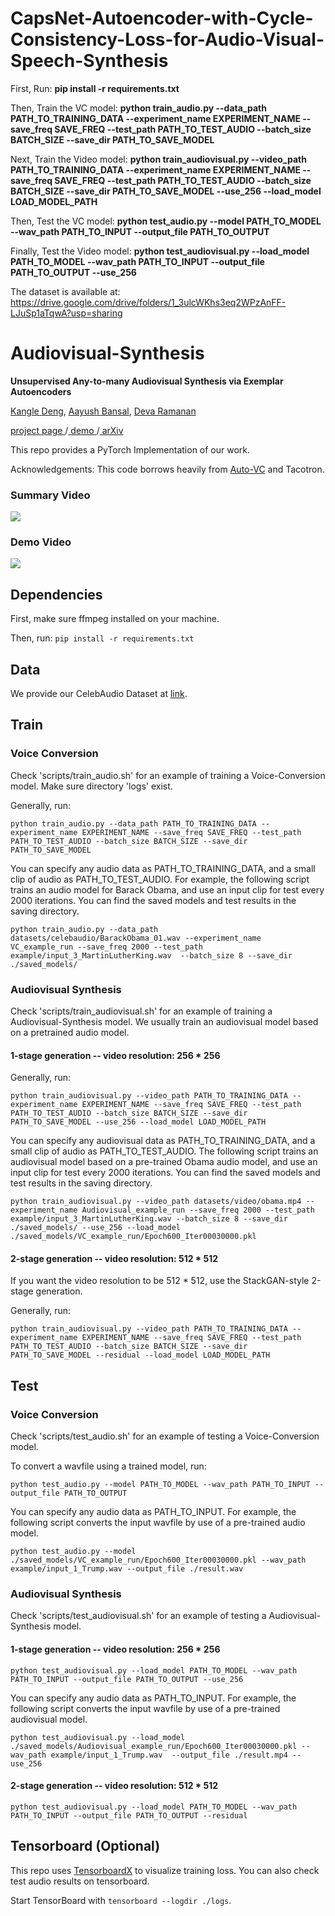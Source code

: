 # CapsNet-Autoencoder-with-Cycle-Consistency-Loss-for-Audio-Visual-Speech-Synthesis

First, Run: **pip install -r requirements.txt**

Then, Train the VC model: **python train_audio.py --data_path PATH_TO_TRAINING_DATA --experiment_name EXPERIMENT_NAME --save_freq SAVE_FREQ --test_path PATH_TO_TEST_AUDIO --batch_size BATCH_SIZE --save_dir PATH_TO_SAVE_MODEL**

Next, Train the Video model: **python train_audiovisual.py --video_path PATH_TO_TRAINING_DATA --experiment_name EXPERIMENT_NAME --save_freq SAVE_FREQ --test_path PATH_TO_TEST_AUDIO --batch_size BATCH_SIZE --save_dir PATH_TO_SAVE_MODEL --use_256 --load_model LOAD_MODEL_PATH**

Then, Test the VC model: **python test_audio.py --model PATH_TO_MODEL --wav_path PATH_TO_INPUT --output_file PATH_TO_OUTPUT**

Finally, Test the Video model: **python test_audiovisual.py --load_model PATH_TO_MODEL --wav_path PATH_TO_INPUT --output_file PATH_TO_OUTPUT --use_256**

The dataset is available at: https://drive.google.com/drive/folders/1_3ulcWKhs3eq2WPzAnFF-LJuSp1aTqwA?usp=sharing


# Audiovisual-Synthesis
<b>Unsupervised Any-to-many Audiovisual Synthesis via Exemplar Autoencoders</b>

<a href="https://dunbar12138.github.io/">Kangle Deng</a>, <a href="http://www.cs.cmu.edu/~aayushb/">Aayush Bansal</a>, <a href="http://www.cs.cmu.edu/~deva/">Deva Ramanan</a>

<a href="https://www.cs.cmu.edu/~exemplar-ae/"> project page </a>/<a href='http://scs00197.sp.cs.cmu.edu/'> demo </a>/<a href="https://arxiv.org/abs/2001.04463"> arXiv </a>

This repo provides a PyTorch Implementation of our work.

Acknowledgements: This code borrows heavily from <a href='https://github.com/auspicious3000/autovc'>Auto-VC</a> and Tacotron.

### Summary Video

[![](http://img.youtube.com/vi/7BO0-Q3TLfI/0.jpg)](http://www.youtube.com/watch?v=7BO0-Q3TLfI "")

### Demo Video

[![](http://img.youtube.com/vi/t80R2zwXR00/0.jpg)](http://www.youtube.com/watch?v=t80R2zwXR00 "")

## Dependencies

First, make sure ffmpeg installed on your machine.

Then, run: `pip install -r requirements.txt`

## Data

We provide our CelebAudio Dataset at <a href='https://drive.google.com/drive/folders/1_3ulcWKhs3eq2WPzAnFF-LJuSp1aTqwA?usp=sharing'>link</a>.

## Train

### Voice Conversion

Check 'scripts/train_audio.sh' for an example of training a Voice-Conversion model. Make sure directory 'logs' exist.

Generally, run:
```
python train_audio.py --data_path PATH_TO_TRAINING_DATA --experiment_name EXPERIMENT_NAME --save_freq SAVE_FREQ --test_path PATH_TO_TEST_AUDIO --batch_size BATCH_SIZE --save_dir PATH_TO_SAVE_MODEL
```

You can specify any audio data as PATH_TO_TRAINING_DATA, and a small clip of audio as PATH_TO_TEST_AUDIO. For example, the following script trains an audio model for Barack Obama, and use an input clip for test every 2000 iterations. You can find the saved models and test results in the saving directory.

```
python train_audio.py --data_path datasets/celebaudio/BarackObama_01.wav --experiment_name VC_example_run --save_freq 2000 --test_path example/input_3_MartinLutherKing.wav  --batch_size 8 --save_dir ./saved_models/
```

### Audiovisual Synthesis

Check 'scripts/train_audiovisual.sh' for an example of training a Audiovisual-Synthesis model. We usually train an audiovisual model based on a pretrained audio model.

#### 1-stage generation -- video resolution: 256 * 256

Generally, run:
```
python train_audiovisual.py --video_path PATH_TO_TRAINING_DATA --experiment_name EXPERIMENT_NAME --save_freq SAVE_FREQ --test_path PATH_TO_TEST_AUDIO --batch_size BATCH_SIZE --save_dir PATH_TO_SAVE_MODEL --use_256 --load_model LOAD_MODEL_PATH
```

You can specify any audiovisual data as PATH_TO_TRAINING_DATA, and a small clip of audio as PATH_TO_TEST_AUDIO. The following script trains an audiovisual model based on a pre-trained Obama audio model, and use an input clip for test every 2000 iterations. You can find the saved models and test results in the saving directory.

```
python train_audiovisual.py --video_path datasets/video/obama.mp4 --experiment_name Audiovisual_example_run --save_freq 2000 --test_path example/input_3_MartinLutherKing.wav --batch_size 8 --save_dir ./saved_models/ --use_256 --load_model ./saved_models/VC_example_run/Epoch600_Iter00030000.pkl
```


#### 2-stage generation -- video resolution: 512 * 512

If you want the video resolution to be 512 * 512, use the StackGAN-style 2-stage generation.

Generally, run:
```
python train_audiovisual.py --video_path PATH_TO_TRAINING_DATA --experiment_name EXPERIMENT_NAME --save_freq SAVE_FREQ --test_path PATH_TO_TEST_AUDIO --batch_size BATCH_SIZE --save_dir PATH_TO_SAVE_MODEL --residual --load_model LOAD_MODEL_PATH
```



## Test

### Voice Conversion

Check 'scripts/test_audio.sh' for an example of testing a Voice-Conversion model.

To convert a wavfile using a trained model, run:
```
python test_audio.py --model PATH_TO_MODEL --wav_path PATH_TO_INPUT --output_file PATH_TO_OUTPUT
```

You can specify any audio data as PATH_TO_INPUT. For example, the following script converts the input wavfile by use of a pre-trained audio model.

```
python test_audio.py --model ./saved_models/VC_example_run/Epoch600_Iter00030000.pkl --wav_path example/input_1_Trump.wav --output_file ./result.wav
```

### Audiovisual Synthesis

Check 'scripts/test_audiovisual.sh' for an example of testing a Audiovisual-Synthesis model.

#### 1-stage generation -- video resolution: 256 * 256
```
python test_audiovisual.py --load_model PATH_TO_MODEL --wav_path PATH_TO_INPUT --output_file PATH_TO_OUTPUT --use_256 
```

You can specify any audio data as PATH_TO_INPUT. For example, the following script converts the input wavfile by use of a pre-trained audiovisual model.

```
python test_audiovisual.py --load_model ./saved_models/Audiovisual_example_run/Epoch600_Iter00030000.pkl --wav_path example/input_1_Trump.wav  --output_file ./result.mp4 --use_256
```

#### 2-stage generation -- video resolution: 512 * 512
```
python test_audiovisual.py --load_model PATH_TO_MODEL --wav_path PATH_TO_INPUT --output_file PATH_TO_OUTPUT --residual
```


## Tensorboard (Optional)

This repo uses <a href='https://github.com/lanpa/tensorboardX'>TensorboardX</a> to visualize training loss. You can also check test audio results on tensorboard.

Start TensorBoard with ```tensorboard --logdir ./logs```.


